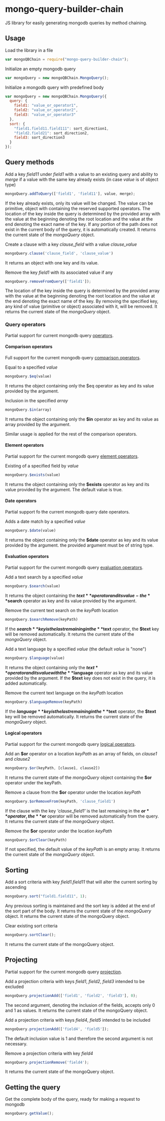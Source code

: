 # mongo-query-builder-chain

JS library for easily generating mongodb queries by method chaining.

## Usage

Load the library in a file
```javascript
var mongoQBChain = require("mongo-query-builder-chain");
```
Initialize an empty mongodb query
```javascript
var mongoQuery = new mongoQBChain.MongoQuery();
```
Initialize a mongodb query with predefined body
```javascript
var mongoQuery = new mongoQBChain.MongoQuery({
  query: {
    field1: "value_or_operator1",
    field2: "value_or_operator2",
    field3: "value_or_operator3"
  },
  sort: {
    "field1.field11.field111": sort_direction1,
    "field2.field21": sort_direction2,
    field3: sort_direction3
  }
});
```

## Query methods

Add a key _field11_ under _field1_ with a value to an existing query and ability to _merge_ if a value with the same key already exists (in case _value_ is of object type)
```javascript
mongoQuery.addToQuery(['field1', 'field11'], value, merge);
```
If the key already exists, only its value will be changed. The value can be primitive, object with containing the reserved supported operators. The location of the key inside the query is determined by the provided array with the value at the beginning denoting the root location and the value at the end denoting the exact name of the key. If any portion of the path does not exist in the current body of the query, it is automatically created. It returns the current state of the _mongoQuery_ object.

Create a clause with a key _clause_field_ with a value _clause_value_
```javascript
mongoQuery.clause('clause_field', 'clause_value')
```
It returns an object with one key and its value.

Remove the key _field1_ with its associated value if any
```javascript
mongoQuery.removeFromQuery(['field1']);
```
The location of the key inside the query is determined by the provided array with the value at the beginning denoting the root location and the value at the end denoting the exact name of the key. By removing the specified key, any kind of value (primitive or object) associated with it, will be removed.  It returns the current state of the _mongoQuery_ object.

### Query operators

Partial support for current mongodb query [operators](https://docs.mongodb.com/manual/reference/operator/query/).

#### Comparison operators

Full support for the current mongodb query [comparison operators](https://docs.mongodb.com/manual/reference/operator/query-comparison/).

Equal to a specified _value_
```javascript
mongoQuery.$eq(value)
```
It returns the object containing only the $eq operator as key and its value provided by the argument.

Inclusion in the specified _array_
```javascript
mongoQuery.$in(array)
```
It returns the object containing only the **$in** operator as key and its value as array provided by the argument.

Similar usage is applied for the rest of the comparison operators.

#### Element operators

Partial support for the current mongodb query [element operators](https://docs.mongodb.com/manual/reference/operator/query-element/).

Existing of a specified field by _value_
```javascript
mongoQuery.$exists(value)
```
It returns the object containing only the **$exists** operator as key and its value provided by the argument. The default value is true.

#### Date operators

Partial support fo the current mongodb query date operators.

Adds a date match by a specified _value_
```javascript
mongoQuery.$date(value)
```
It returns the object containing only the **$date** operator as key and its value provided by the argument. the provided argument must be of string type.

#### Evaluation operators

Partial support for the current mongodb query [evaluation operators](https://docs.mongodb.com/manual/reference/operator/query-evaluation/).

Add a text search by a specified _value_
```javascript
mongoQuery.$search(value)
```
It returns the object containing the **$text** operator and its value - the **$search** operator as key and its value provided by the argument.

Remove the current text search on the _keyPath_ location
```javascript
mongoQuery.$searchRemove(keyPath)
```
If the **$search** key is the last remaining in the **$text** operator, the **$text** key will be removed automatically. It returns the current state of the _mongoQuery_ object.

Add a text language by a specified _value_ (the default _value_ is "none")
```javascript
mongoQuery.$language(value)
```
It returns the object containing only the **$text** operator and its value with the **$language** operator as key and its value provided by the argument. If the **$text** key does not exist in the query, it is added automatically.

Remove the current text language on the _keyPath_ location
```javascript
mongoQuery.$languageRemove(keyPath)
```
If the **$language** key is the last remaining in the **$text** operator, the **$text** key will be removed automatically. It returns the current state of the _mongoQuery_ object.

#### Logical operators

Partial support for the current mongodb query [logical operators](https://docs.mongodb.com/manual/reference/operator/query-logical/).

Add an **$or** operator on a location _keyPath_ as an array of fields, on _clause1_ and _clause2_
```javascript
mongoQuery.$or(keyPath, [clause1, clause2])
```
It returns the current state of the _mongoQuery_ object containing the **$or** operator under the keyPath.

Remove a clause from the **$or** operator under the location _keyPath_
```javascript
mongoQuery.$orRemoveFrom(keyPath, 'clause_field1')
```
If the clause with the key _'clause_field1'_ is the last remaining in the **$or** operator, the **$or** operator will be removed automatically from the query. It returns the current state of the _mongoQuery_ object.

Remove the **$or** operator under the location _keyPath_
```javascript
mongoQuery.$orClear(keyPath)
```
If not specified, the default value of the _keyPath_ is an empty array. It returns the current state of the _mongoQuery_ object.

## Sorting

Add a sort criteria with key _field1.field11_ that will alter the current sorting by ascending
```javascript
mongoQuery.sort("field1.field11", 1);
```
Any previous sorting is maintained and the sort key is added at the end of the sort part of the body. It returns the current state of the _mongoQuery_ object. It returns the current state of the mongoQuery object. 

Clear existing sort criteria
```javascript
mongoQuery.sortClear();
```
It returns the current state of the mongoQuery object.

## Projecting

Partial support for the current mongodb query [projection](https://docs.mongodb.com/manual/reference/glossary/#term-projection).

Add a projection criteria with keys _field1_, _field2_, _field3_ intended to be excluded
```javascript
mongoQuery.projectionAdd(['field1', 'field2', 'field3'], 0);
```
The second argument, denoting the inclusion of the fields, accepts only 0 and 1 as values. It returns the current state of the mongoQuery object.

Add a projection criteria with keys _field4_, _field5_ intended to be included
```javascript
mongoQuery.projectionAdd(['field4', 'field5']);
```
The default inclusion value is 1 and therefore the second argument is not necessary.

Remove a projection criteria with key _field4_
```javascript
mongoQuery.projectionRemove('field4');
```
It returns the current state of the mongoQuery object.

## Getting the query

Get the complete body of the query, ready for making a request to mongodb
```javascript
mongoQuery.getValue();
```
